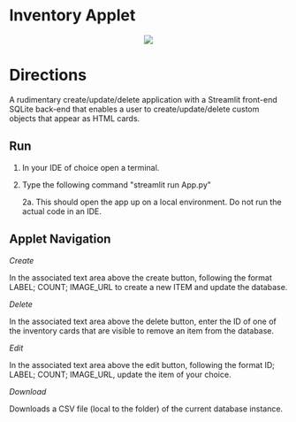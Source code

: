 # Inventory Applet

<center><img src='https://user-images.githubusercontent.com/27745342/168490746-6bd1247a-e0b1-4047-9422-50d6ec75f9de.png'></center>

# Directions
A rudimentary create/update/delete application with a Streamlit front-end SQLite back-end that enables a user to create/update/delete custom objects that appear as HTML cards.

## Run
1. In your IDE of choice open a terminal. 


2. Type the following command "streamlit run App.py"

    2a. This should open the app up on a local environment. Do not run the actual code in an IDE.

## Applet Navigation

*Create*

  In the associated text area above the create button, following the format LABEL; COUNT; IMAGE_URL to create a new ITEM and update the database.

*Delete*

  In the associated text area above the delete button, enter the ID of one of the inventory cards that are visible to remove an item from the database.

*Edit*

  In the associated text area above the edit button, following the format ID; LABEL; COUNT; IMAGE_URL, update the item of your choice.

*Download*

  Downloads a CSV file (local to the folder) of the current database instance.
